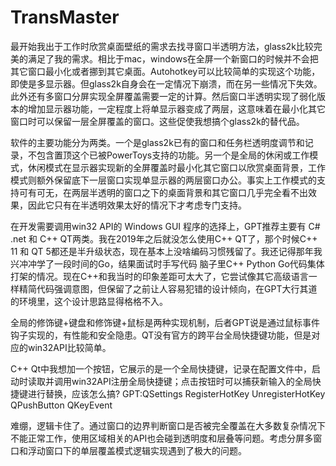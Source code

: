 # TransMaster

最开始我出于工作时欣赏桌面壁纸的需求去找寻窗口半透明方法，glass2k比较完美的满足了我的需求。相比于mac，windows在全屏一个新窗口的时候并不会把其它窗口最小化或者挪到其它桌面。Autohotkey可以比较简单的实现这个功能，即使是多显示器。但glass2k自身会在一定情况下崩溃，而在另一些情况下失效。此外还有多窗口分屏实现全屏覆盖需要一定的计算。然后窗口半透明实现了弱化版本的增加显示器功能，一定程度上将单显示器变成了两层，这意味着在最小化其它窗口时可以保留一层全屏覆盖的窗口。这些促使我想搞个glass2k的替代品。

软件的主要功能分为两类。一个是glass2k已有的窗口和任务栏透明度调节和记录，不包含置顶这个已被PowerToys支持的功能。另一个是全局的休闲或工作模式，休闲模式在显示器实现新的全屏覆盖时最小化其它窗口以欣赏桌面背景，工作模式则额外保留底下一层窗口实现单显示器的两层窗口办公。事实上工作模式的支持可有可无，在两层半透明的窗口之下的桌面背景和其它窗口几乎完全看不出效果，因此它只有在半透明效果太好的情况下才考虑专门支持。

在开发需要调用win32 API的 Windows GUI 程序的选择上，GPT推荐主要有 C# .net 和 C++ QT两类。我在2019年之后就没怎么使用C++ QT了，那个时候C++ 11 和 QT 5都还是半升级状态，现在基本上没啥编码习惯残留了。我还记得那年我兴冲冲学了一段时间的Go，结果面试时手写代码 脑子里C++ Python Go代码集体打架的情况。现在C++和我当时的印象差距可太大了，它尝试像其它高级语言一样精简代码强调意图，但保留了之前让人容易犯错的设计倾向，在GPT大行其道的环境里，这个设计思路显得格格不入。

全局的修饰键+键盘和修饰键+鼠标是两种实现机制，后者GPT说是通过鼠标事件钩子实现的，有性能和安全隐患。QT没有官方的跨平台全局快捷键功能，但是对应的win32API比较简单。

C++ Qt中我想加一个按钮，它展示的是一个全局快捷键，记录在配置文件中，启动时读取并调用win32API注册全局快捷键；点击按钮时可以捕获新输入的全局快捷键进行替换，应该怎么搞? GPT:QSettings RegisterHotKey UnregisterHotKey QPushButton QKeyEvent

难绷，逻辑卡住了。通过窗口的边界判断窗口是否被完全覆盖在大多数复杂情况下不能正常工作，使用区域相关的API也会碰到透明度和层叠等问题。考虑分屏多窗口和浮动窗口下的单层覆盖模式逻辑实现遇到了极大的问题。
